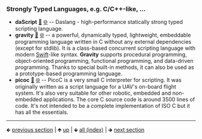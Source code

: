 









### Strongly Typed Languages, e.g. C/C++-like, ...

- **daScript** [📁](./daScript) [🌐](https://github.com/GerHobbelt/daScript) -- Daslang - high-performance statically strong typed scripting language.
- **gravity** [📁](./gravity) [🌐](https://github.com/GerHobbelt/gravity) -- a powerful, dynamically typed, lightweight, embeddable programming language written in C without any external dependencies (except for stdlib). It is a class-based concurrent scripting language with modern <a href="https://github.com/apple/swift">Swift</a>-like syntax. **Gravity** supports procedural programming, object-oriented programming, functional programming, and data-driven programming. Thanks to special built-in methods, it can also be used as a prototype-based programming language.
- **picoc** [📁](./picoc) [🌐](https://github.com/GerHobbelt/picoc) -- PicoC is a very small C interpreter for scripting. It was originally written as a script language for a UAV's on-board flight system. It's also very suitable for other robotic, embedded and non-embedded applications. The core C source code is around 3500 lines of code. It's not intended to be a complete implementation of ISO C but it has all the essentials.













	
----

🡸 [previous section](./0007-smalltalk.md)  |  🡹 [up](./0001-script-languages-for-embedding-in-c-c-applications.md)  |  🡻 [all (index)](./0103-libraries-in-this-collection.md)  |  🡺 [next section](./0009-lua-uwitudinational.md)
